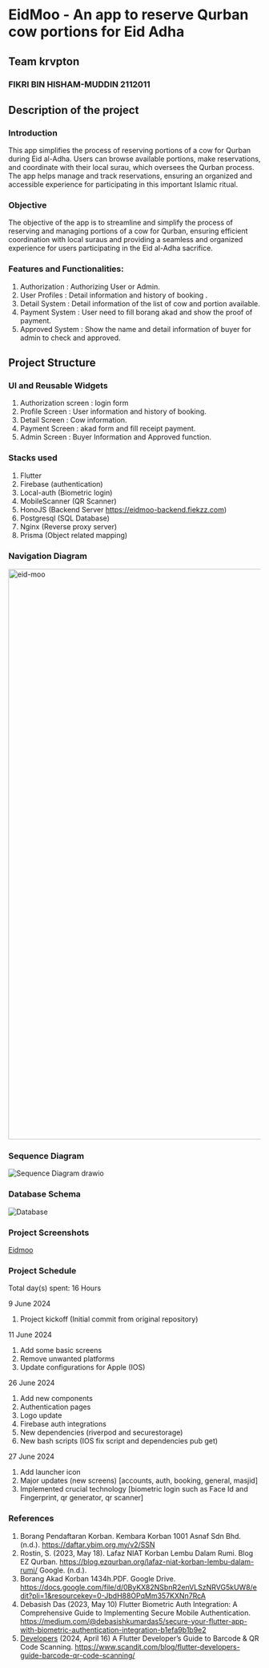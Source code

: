 # EidMoo - An app to reserve Qurban cow portions for Eid Adha

## Team krvpton
### FIKRI BIN HISHAM-MUDDIN 2112011

## Description of the project
### Introduction
This app simplifies the process of reserving portions of a cow for Qurban during Eid al-Adha. Users can browse available portions, make reservations, and coordinate with their local surau, which oversees the Qurban process. The app helps manage and track reservations, ensuring an organized and accessible experience for participating in this important Islamic ritual.
### Objective
The objective of the app is to streamline and simplify the process of reserving and managing portions of a cow for Qurban, ensuring efficient coordination with local suraus and providing a seamless and organized experience for users participating in the Eid al-Adha sacrifice.
### Features and Functionalities:
1. Authorization : Authorizing User or Admin. 
2. User Profiles : Detail information and history of booking .
3. Detail System : Detail information of the list of cow and portion available.
4. Payment System : User need to fill borang akad and show the proof of payment.
5. Approved System : Show the name and detail information of buyer for admin to check and approved.

## Project Structure
### UI and Reusable Widgets
1. Authorization screen : login form
2. Profile Screen : User information and history of booking.
3. Detail Screen : Cow information. 
4. Payment Screen : akad form and fill receipt payment.
5. Admin Screen : Buyer Information and Approved function.

### Stacks used
1. Flutter
3. Firebase (authentication)
4. Local-auth (Biometric login)
5. MobileScanner (QR Scanner)
6. HonoJS (Backend Server https://eidmoo-backend.fiekzz.com)
7. Postgresql (SQL Database)
8. Nginx (Reverse proxy server)
9. Prisma (Object related mapping)

### Navigation Diagram
<img width="1138" alt="eid-moo" src="https://github.com/lqmanalhakim/eid_moo/assets/75507209/bddd50cd-7645-4435-af7c-1bcfb72051b7">

### Sequence Diagram
![Sequence Diagram drawio](https://github.com/lqmanalhakim/eid_moo/assets/133849888/b91195b0-695e-4c74-b3a1-e1cd6808b13e)

### Database Schema
![Database](https://github.com/fiekzz/eid_moo/assets/75507209/f80eede5-7ff0-459b-866b-146b2270d4e3)


### Project Screenshots
[Eidmoo](https://drive.google.com/drive/folders/1iV3-mx8p-ALE1UeWEbSjI4W0aQB6bkS7?usp=sharing)

### Project Schedule
Total day(s) spent: 16 Hours

9 June 2024
1. Project kickoff (Initial commit from original repository)

11 June 2024
1. Add some basic screens
2. Remove unwanted platforms
3. Update configurations for Apple (IOS)

26 June 2024
1. Add new components
2. Authentication pages
3. Logo update
4. Firebase auth integrations
5. New dependencies (riverpod and securestorage)
6. New bash scripts (IOS fix script and dependencies pub get)

27 June 2024
1. Add launcher icon
2. Major updates (new screens) [accounts, auth, booking, general, masjid]
3. Implemented crucial technology [biometric login such as Face Id and Fingerprint, qr generator, qr scanner]

### References
1. Borang Pendaftaran Korban. Kembara Korban 1001 Asnaf Sdn Bhd. (n.d.). https://daftar.ybim.org.my/v2/SSN
2. Rostin, S. (2023, May 18). Lafaz NIAT Korban Lembu Dalam Rumi. Blog EZ Qurban. https://blog.ezqurban.org/lafaz-niat-korban-lembu-dalam-rumi/
Google. (n.d.).
3. Borang Akad Korban 1434h.PDF. Google Drive. https://docs.google.com/file/d/0ByKX82NSbnR2enVLSzNRVG5kUW8/edit?pli=1&resourcekey=0-JbdH88OPqMm357KXNn7RcA
4. Debasish Das (2023, May 10) Flutter Biometric Auth Integration: A Comprehensive Guide to Implementing Secure Mobile Authentication. https://medium.com/@debasishkumardas5/secure-your-flutter-app-with-biometric-authentication-integration-b1efa9b1b9e2
5. [Developers](https://www.scandit.com/blog/category/developers/) (2024, April 16) A Flutter Developer’s Guide to Barcode & QR Code Scanning. https://www.scandit.com/blog/flutter-developers-guide-barcode-qr-code-scanning/
